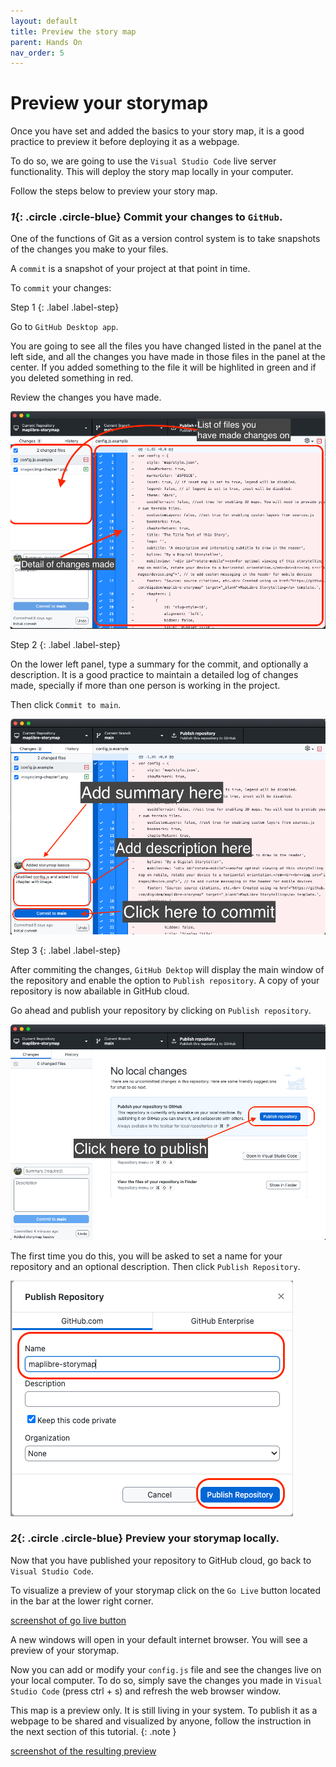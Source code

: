 ```yaml
---
layout: default
title: Preview the story map
parent: Hands On
nav_order: 5
---
```

# Preview your storymap

Once you have set and added the basics to your story map, it is a good practice to preview it before deploying it as a webpage. 

To do so, we are going to use the `Visual Studio Code` live server functionality. This will deploy the story map locally in your computer. 

Follow the steps below to preview your story map.

### *1*{: .circle .circle-blue} Commit your changes to `GitHub`.

One of the functions of Git as a version control system is to take snapshots of the changes you make to your files.

A `commit` is a snapshot of your project at that point in time. 

To `commit` your changes:

Step 1
{: .label .label-step}

Go to `GitHub Desktop app`.

You are going to see all the files you have changed listed in the panel at the left side, and all the changes you have made in those files in the panel at the center. If you added something to the file it will be highlited in green and if you deleted something in red.

Review the changes you have made.

![screenshot of GitHub Desktop](../img/preview1.png)

Step 2
{: .label .label-step}

On the lower left panel, type a summary for the commit, and optionally a description. It is a good practice to maintain a detailed log of changes made, specially if more than one person is working in the project.

Then click `Commit to main`.

![screenshot of commit](../img/preview2.png)

Step 3
{: .label .label-step}

After commiting the changes, `GitHub Dektop` will display the main window of the repository and enable the option to `Publish repository`. A copy of your repository is now abailable in GitHub cloud. 

Go ahead and publish your repository by clicking on `Publish repository`. 

![screenshot of publishing](../img/preview3.png)

The first time you do this, you will be asked to set a name for your repository and an optional description. Then click `Publish Repository`.

![screenshot of publishing](../img/preview4.png)

### *2*{: .circle .circle-blue} Preview your storymap locally.

Now that you have published your repository to GitHub cloud, go back to `Visual Studio Code`.

To visualize a preview of your storymap click on the `Go Live` button located in the bar at the lower right corner.

[screenshot of go live button](../img/preview5.png)

A new windows will open in your default internet browser. You will see a preview of your storymap.

Now you can add or modify your `config.js` file and see the changes live on your local computer. To do so, simply save the changes you made in `Visual Studio Code` (press ctrl + s) and refresh the web browser window.

This map is a preview only. It is still living in your system. To publish it as a webpage to be shared and visualized by anyone, follow the instruction in the next section of this tutorial.
{: .note }

[screenshot of the resulting preview](../img/preview6.png)